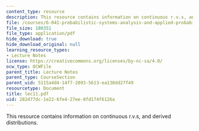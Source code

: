 ```yaml
---
content_type: resource
description: This resource contains information on continuous r.v.s, and derived distributions.
file: /courses/6-041-probabilistic-systems-analysis-and-applied-probability-spring-2006/282477dc1e226fe427ee8fd174f6126a_lec11.pdf
file_size: 180351
file_type: application/pdf
hide_download: true
hide_download_original: null
learning_resource_types:
- Lecture Notes
license: https://creativecommons.org/licenses/by-nc-sa/4.0/
ocw_type: OCWFile
parent_title: Lecture Notes
parent_type: CourseSection
parent_uid: 5115a4d4-14f7-2093-5613-ea130dd27f49
resourcetype: Document
title: lec11.pdf
uid: 282477dc-1e22-6fe4-27ee-8fd174f6126a
---
```

This resource contains information on continuous r.v.s, and derived distributions.